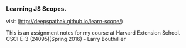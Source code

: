 ### Learning JS Scopes. 

 visit (http://deepspathak.github.io/learn-scope/)
 
 This is an assignment notes for my course at Harvard Extension School.
 CSCI E-3 (24095)(Spring 2016) - Larry Bouthillier
 
